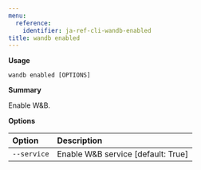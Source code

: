 ```yaml
---
menu:
  reference:
    identifier: ja-ref-cli-wandb-enabled
title: wandb enabled
---
```


**Usage**

`wandb enabled [OPTIONS]`

**Summary**

Enable W&B.


**Options**

| **Option** | **Description** |
| :--- | :--- |
| `--service` | Enable W&B service  [default: True] |